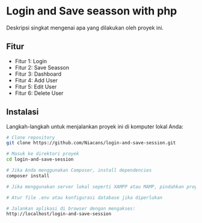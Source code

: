 # Login and Save seasson with php

Deskripsi singkat mengenai apa yang dilakukan oleh proyek ini.

## Fitur

- Fitur 1: Login
- Fitur 2: Save Seasson
- Fitur 3: Dashboard
- Fitur 4: Add User
- Fitur 5: Edit User
- Fitur 6: Delete User

## Instalasi

Langkah-langkah untuk menjalankan proyek ini di komputer lokal Anda:

```bash
# Clone repository
git clone https://github.com/Niacans/login-and-save-session.git

# Masuk ke direktori proyek
cd login-and-save-session

# Jika Anda menggunakan Composer, install dependencies
composer install

# Jika menggunakan server lokal seperti XAMPP atau MAMP, pindahkan proyek ke folder server lokal (misalnya, htdocs)

# Atur file .env atau konfigurasi database jika diperlukan

# Jalankan aplikasi di browser dengan mengakses:
http://localhost/login-and-save-session
